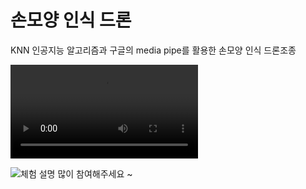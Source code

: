 # 손모양 인식 드론
KNN 인공지능 알고리즘과 구글의 media pipe를 활용한 손모양 인식 드론조종

![드론 조종 영상](https://user-images.githubusercontent.com/65907318/179346275-d4895674-bc7b-4ccc-84e0-b85d22726091.mp4)

![체험 설명](https://user-images.githubusercontent.com/65907318/178756781-03a80a73-9604-48bf-904d-a255377c3f58.png)
많이 참여해주세요 ~
